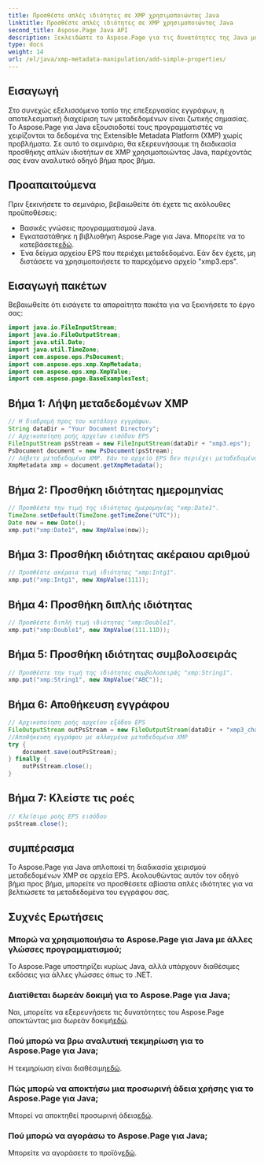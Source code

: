 ```yaml
---
title: Προσθέστε απλές ιδιότητες σε XMP χρησιμοποιώντας Java
linktitle: Προσθέστε απλές ιδιότητες σε XMP χρησιμοποιώντας Java
second_title: Aspose.Page Java API
description: Ξεκλειδώστε το Aspose.Page για τις δυνατότητες της Java με τον οδηγό μας για την προσθήκη ιδιοτήτων σε μεταδεδομένα XMP σε αρχεία EPS. Βελτιώστε την επεξεργασία εγγράφων χωρίς κόπο!
type: docs
weight: 14
url: /el/java/xmp-metadata-manipulation/add-simple-properties/
---
```

## Εισαγωγή
Στο συνεχώς εξελισσόμενο τοπίο της επεξεργασίας εγγράφων, η αποτελεσματική διαχείριση των μεταδεδομένων είναι ζωτικής σημασίας. Το Aspose.Page για Java εξουσιοδοτεί τους προγραμματιστές να χειρίζονται τα δεδομένα της Extensible Metadata Platform (XMP) χωρίς προβλήματα. Σε αυτό το σεμινάριο, θα εξερευνήσουμε τη διαδικασία προσθήκης απλών ιδιοτήτων σε XMP χρησιμοποιώντας Java, παρέχοντάς σας έναν αναλυτικό οδηγό βήμα προς βήμα.
## Προαπαιτούμενα
Πριν ξεκινήσετε το σεμινάριο, βεβαιωθείτε ότι έχετε τις ακόλουθες προϋποθέσεις:
- Βασικές γνώσεις προγραμματισμού Java.
-  Εγκαταστάθηκε η βιβλιοθήκη Aspose.Page για Java. Μπορείτε να το κατεβάσετε[εδώ](https://releases.aspose.com/page/java/).
- Ένα δείγμα αρχείου EPS που περιέχει μεταδεδομένα. Εάν δεν έχετε, μη διστάσετε να χρησιμοποιήσετε το παρεχόμενο αρχείο "xmp3.eps".
## Εισαγωγή πακέτων
Βεβαιωθείτε ότι εισάγετε τα απαραίτητα πακέτα για να ξεκινήσετε το έργο σας:
```java
import java.io.FileInputStream;
import java.io.FileOutputStream;
import java.util.Date;
import java.util.TimeZone;
import com.aspose.eps.PsDocument;
import com.aspose.eps.xmp.XmpMetadata;
import com.aspose.eps.xmp.XmpValue;
import com.aspose.page.BaseExamplesTest;
```
## Βήμα 1: Λήψη μεταδεδομένων XMP
```java
// Η διαδρομή προς τον κατάλογο εγγράφων.
String dataDir = "Your Document Directory";
// Αρχικοποίηση ροής αρχείων εισόδου EPS
FileInputStream psStream = new FileInputStream(dataDir + "xmp3.eps");
PsDocument document = new PsDocument(psStream);
// Λάβετε μεταδεδομένα XMP. Εάν το αρχείο EPS δεν περιέχει μεταδεδομένα XMP, λαμβάνουμε ένα νέο γεμάτο με τιμές από σχόλια μεταδεδομένων PS (%%Creator, %%CreateDate, %%Title, κ.λπ.)
XmpMetadata xmp = document.getXmpMetadata();
```
## Βήμα 2: Προσθήκη ιδιότητας ημερομηνίας
```java
// Προσθέστε την τιμή της ιδιότητας ημερομηνίας "xmp:Date1".
TimeZone.setDefault(TimeZone.getTimeZone("UTC"));
Date now = new Date();
xmp.put("xmp:Date1", new XmpValue(now));
```
## Βήμα 3: Προσθήκη ιδιότητας ακέραιου αριθμού
```java
// Προσθέστε ακέραια τιμή ιδιότητας "xmp:Intg1".
xmp.put("xmp:Intg1", new XmpValue(111));
```
## Βήμα 4: Προσθήκη διπλής ιδιότητας
```java
// Προσθέστε διπλή τιμή ιδιότητας "xmp:Double1".
xmp.put("xmp:Double1", new XmpValue(111.11D));
```
## Βήμα 5: Προσθήκη ιδιότητας συμβολοσειράς
```java
// Προσθέστε την τιμή της ιδιότητας συμβολοσειράς "xmp:String1".
xmp.put("xmp:String1", new XmpValue("ABC"));
```
## Βήμα 6: Αποθήκευση εγγράφου
```java
// Αρχικοποίηση ροής αρχείου εξόδου EPS
FileOutputStream outPsStream = new FileOutputStream(dataDir + "xmp3_changed.eps");
//Αποθήκευση εγγράφου με αλλαγμένα μεταδεδομένα XMP
try {
    document.save(outPsStream);
} finally {
    outPsStream.close();
}
```
## Βήμα 7: Κλείστε τις ροές
```java
// Κλείσιμο ροής EPS εισόδου
psStream.close();
```
## συμπέρασμα
Το Aspose.Page για Java απλοποιεί τη διαδικασία χειρισμού μεταδεδομένων XMP σε αρχεία EPS. Ακολουθώντας αυτόν τον οδηγό βήμα προς βήμα, μπορείτε να προσθέσετε αβίαστα απλές ιδιότητες για να βελτιώσετε τα μεταδεδομένα του εγγράφου σας.
## Συχνές Ερωτήσεις
### Μπορώ να χρησιμοποιήσω το Aspose.Page για Java με άλλες γλώσσες προγραμματισμού;
Το Aspose.Page υποστηρίζει κυρίως Java, αλλά υπάρχουν διαθέσιμες εκδόσεις για άλλες γλώσσες όπως το .NET.
### Διατίθεται δωρεάν δοκιμή για το Aspose.Page για Java;
 Ναι, μπορείτε να εξερευνήσετε τις δυνατότητες του Aspose.Page αποκτώντας μια δωρεάν δοκιμή[εδώ](https://releases.aspose.com/).
### Πού μπορώ να βρω αναλυτική τεκμηρίωση για το Aspose.Page για Java;
 Η τεκμηρίωση είναι διαθέσιμη[εδώ](https://reference.aspose.com/page/java/).
### Πώς μπορώ να αποκτήσω μια προσωρινή άδεια χρήσης για το Aspose.Page για Java;
 Μπορεί να αποκτηθεί προσωρινή άδεια[εδώ](https://purchase.aspose.com/temporary-license/).
### Πού μπορώ να αγοράσω το Aspose.Page για Java;
 Μπορείτε να αγοράσετε το προϊόν[εδώ](https://purchase.aspose.com/buy).